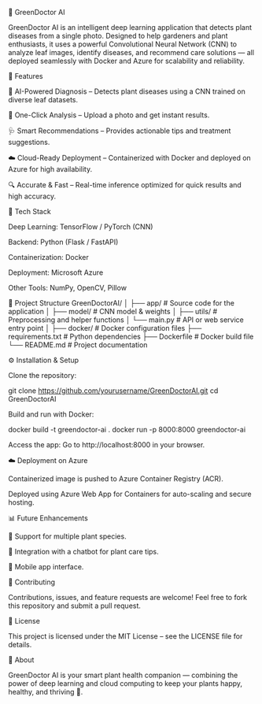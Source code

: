 🌿 GreenDoctor AI

GreenDoctor AI is an intelligent deep learning application that detects plant diseases from a single photo. Designed to help gardeners and plant enthusiasts, it uses a powerful Convolutional Neural Network (CNN) to analyze leaf images, identify diseases, and recommend care solutions — all deployed seamlessly with Docker and Azure for scalability and reliability.

🚀 Features

🌱 AI-Powered Diagnosis – Detects plant diseases using a CNN trained on diverse leaf datasets.

📸 One-Click Analysis – Upload a photo and get instant results.

🩺 Smart Recommendations – Provides actionable tips and treatment suggestions.

☁️ Cloud-Ready Deployment – Containerized with Docker and deployed on Azure for high availability.

🔍 Accurate & Fast – Real-time inference optimized for quick results and high accuracy.

🧠 Tech Stack

Deep Learning: TensorFlow / PyTorch (CNN)

Backend: Python (Flask / FastAPI)

Containerization: Docker

Deployment: Microsoft Azure

Other Tools: NumPy, OpenCV, Pillow

📁 Project Structure
GreenDoctorAI/
│
├── app/                    # Source code for the application
│   ├── model/              # CNN model & weights
│   ├── utils/              # Preprocessing and helper functions
│   └── main.py             # API or web service entry point
│
├── docker/                 # Docker configuration files
├── requirements.txt        # Python dependencies
├── Dockerfile              # Docker build file
└── README.md               # Project documentation

⚙️ Installation & Setup

Clone the repository:

git clone https://github.com/yourusername/GreenDoctorAI.git
cd GreenDoctorAI


Build and run with Docker:

docker build -t greendoctor-ai .
docker run -p 8000:8000 greendoctor-ai


Access the app:
Go to http://localhost:8000 in your browser.

☁️ Deployment on Azure

Containerized image is pushed to Azure Container Registry (ACR).

Deployed using Azure Web App for Containers for auto-scaling and secure hosting.

📊 Future Enhancements

🌿 Support for multiple plant species.

🤖 Integration with a chatbot for plant care tips.

📱 Mobile app interface.

🤝 Contributing

Contributions, issues, and feature requests are welcome!
Feel free to fork this repository and submit a pull request.

📜 License

This project is licensed under the MIT License – see the LICENSE
 file for details.

🌱 About

GreenDoctor AI is your smart plant health companion — combining the power of deep learning and cloud computing to keep your plants happy, healthy, and thriving 🌿.
